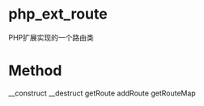 php_ext_route
=============

PHP扩展实现的一个路由类

Method
============
__construct
__destruct
getRoute
addRoute
getRouteMap

